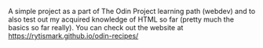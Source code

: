 A simple project as a part of The Odin Project learning path (webdev) and to also test out my acquired knowledge of HTML so far (pretty much the basics so far really). You can check out the website at https://rytismark.github.io/odin-recipes/
